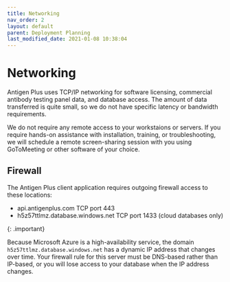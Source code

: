 ```yaml
---
title: Networking
nav_order: 2
layout: default
parent: Deployment Planning
last_modified_date: 2021-01-08 10:38:04
---
```


# Networking

Antigen Plus uses TCP/IP networking for software licensing, commercial antibody
testing panel data, and database access. The amount of data transferred is quite
small, so we do not have specific latency or bandwidth requirements.

We do not require any remote access to your workstaions or servers. If you
require hands-on assistance with installation, training, or troubleshooting, we
will schedule a remote screen-sharing session with you using GoToMeeting or
other software of your choice.

## Firewall

The Antigen Plus client application requires outgoing firewall access to these
locations:

- api.antigenplus.com TCP port 443
- h5z57ttlmz.database.windows.net TCP port 1433 (cloud databases only)

{: .important}

Because Microsoft Azure is a high-availability service, the domain
`h5z57ttlmz.database.windows.net` has a dynamic IP address that changes over
time. Your firewall rule for this server must be DNS-based rather than IP-based,
or you will lose access to your database when the IP address changes.
